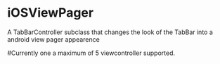 # iOSViewPager
A TabBarController subclass that changes the look of the TabBar into a android view pager appearence

#Currently one a maximum of 5 viewcontroller supported.

